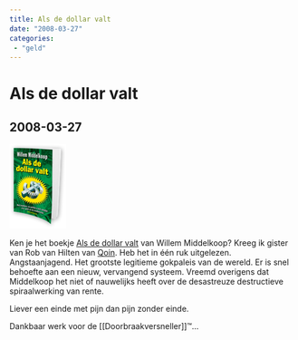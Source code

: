 ```yaml
---
title: Als de dollar valt
date: "2008-03-27"
categories:
 - "geld"
---
```

# Als de dollar valt
## 2008-03-27

![](als-de-dollar-valt-omslag-klein.png)

Ken je het boekje [Als de dollar valt](http://alsdedollarvalt.nl/) van Willem Middelkoop? Kreeg ik gister van Rob van Hilten van [Qoin](http://qoin.com). Heb het in één ruk uitgelezen. Angstaanjagend. Het grootste legitieme gokpaleis van de wereld. Er is snel behoefte aan een nieuw, vervangend systeem. Vreemd overigens dat Middelkoop het niet of nauwelijks heeft over de desastreuze destructieve spiraalwerking van rente.

Liever een einde met pijn dan pijn zonder einde.

Dankbaar werk voor de [[Doorbraakversneller]]™...